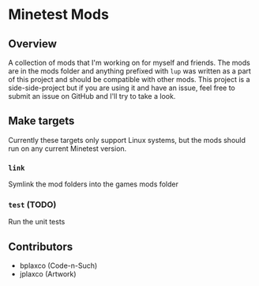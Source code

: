 # Minetest Mods

## Overview

A collection of mods that I'm working on for myself and friends. The mods
are in the mods folder and anything prefixed with `lup` was written as a part
of this project and should be compatible with other mods. This project is a
side-side-project but if you are using it and have an issue, feel free to submit
an issue on GitHub and I'll try to take a look.

## Make targets

Currently these targets only support Linux systems, but the mods should run on
any current Minetest version.

### `link`

Symlink the mod folders into the games mods folder

### `test` (TODO)

Run the unit tests

## Contributors

* bplaxco (Code-n-Such)
* jplaxco (Artwork)

